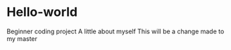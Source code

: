 # Hello-world
Beginner coding project
A little about myself
This will be a change made to my master
